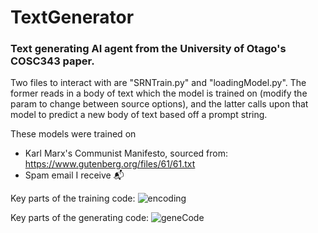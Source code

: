 # TextGenerator
### Text generating AI agent from the University of Otago's COSC343 paper. 

Two files to interact with are "SRNTrain.py" and "loadingModel.py".
The former reads in a body of text which the model is trained on (modify the <selection> param to change between source options), and the latter calls upon that model to predict a new body of text based off a prompt string.

These models were trained on 
  - Karl Marx's Communist Manifesto, sourced from: https://www.gutenberg.org/files/61/61.txt
  - Spam email I receive 📬

Key parts of the training code:
![encoding](https://user-images.githubusercontent.com/80669114/135185261-0b83efc3-e898-4268-9b1e-d0f32e06b69f.png)


Key parts of the generating code:
![geneCode](https://user-images.githubusercontent.com/80669114/135185265-0665d5c3-29f7-4d1f-83d5-501675c2c836.png)

